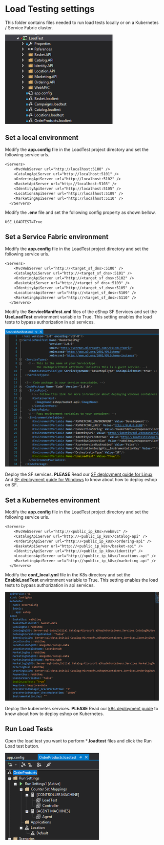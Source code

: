 # Load Testing settings

This folder contains files needed to run load tests locally or on a Kubernetes / Service Fabric cluster.

<p>
<img src="../../../img/loadtests/loadtestproj_dir.PNG">
<p>

## Set a local environment

Modify the **app.config** file in the LoadTest project directory and set the following service urls.

```
<Servers>
    <MvcWebServer url="http://localhost:5100" />
    <CatalogApiServer url="http://localhost:5101" />
    <OrderingApiServer url="http://localhost:5102" />
    <BasketApiServer url="http://localhost:5103" />
    <IdentityApiServer url="http://localhost:5105" />
    <LocationsApiServer url="http://localhost:5109" />
    <MarketingApiServer url="http://localhost:5110" />
  </Servers>
```

Modify the **.env** file and set the following config property as shown bellow.

```
USE_LOADTEST=True
```
## Set a Service Fabric environment

Modify the **app.config** file in the LoadTest project directory and set the following service urls.

```
<Servers>
    <MvcWebServer url="http://<target_sf_dns>:5100" />
    <CatalogApiServer url="http://<target_sf_dns>:5101" />
    <OrderingApiServer url="http://<target_sf_dns>:5102" />
    <BasketApiServer url="http://<target_sf_dns>:5103" />
    <IdentityApiServer url="http://<target_sf_dns>:5105" />
    <LocationsApiServer url="http://<target_sf_dns>:5109" />
    <MarketingApiServer url="http://<target_sf_dns>:5110" />
  </Servers>
```

Modify the **ServiceManifest.xml** files of the eShop SF Services and set the **UseLoadTest** environment variable to True. This setting enables the load tests to bypass authorization in api services.

<p>
<img src="../../../img/loadtests/sfmanifestsettings.PNG">
<p>

Deploy the SF services. **PLEASE** Read our [SF deployment guide for Linux](./../../../deploy/az/servicefabric/LinuxContainers/readme.md) And [SF deployment guide for Windows](./../../../deploy/az/servicefabric/WindowsContainers/readme.md) to know about how to deploy eshop on SF.

## Set a Kubernetes environment

Modify the **app.config** file in the LoadTest project directory and set the following service urls.

```
<Servers>
    <MvcWebServer url="http://<public_ip_k8s>/webmvc" />
    <CatalogApiServer url="http://<public_ip_k8s>/catalog-api" />
    <OrderingApiServer url="http://<public_ip_k8s>/ordering-api" />
    <BasketApiServer url="http://<public_ip_k8s>/basket-api" />
    <IdentityApiServer url="http://<public_ip_k8s>/identity" />
    <LocationsApiServer url="http://<public_ip_k8s>/locations-api" />
    <MarketingApiServer url="http://<public_ip_k8s>/marketing-api" />
  </Servers>
```

Modify the **conf_local.yml** file in the K8s directory and set the **EnableLoadTest** environment variable to True. This setting enables the load tests to bypass authorization in api services.

<p>
<img src="../../../img/loadtests/k8ssettings.PNG">
<p>

Deploy the kubernetes services. **PLEASE** Read our [k8s deployment guide](./../../../k8s/README.k8s.md) to know about how to deploy eshop on Kubernetes.

## Run Load Tests

Open the load test you want to perform ***.loadtest** files and click the Run Load test button.

<p>
<img src="./../../../img/loadtests/runloadtest.PNG">
<p>